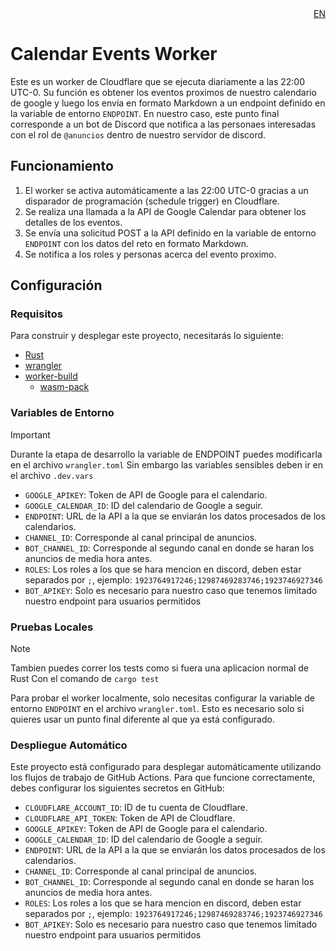 <div align="right">
<a href="./README_EN.md">EN</a>
</div>

# Calendar Events Worker

Este es un worker de Cloudflare que se ejecuta diariamente a las 22:00 UTC-0. Su función es obtener los eventos proximos de nuestro calendario de google y luego los envía en formato Markdown a un endpoint definido en la variable de entorno `ENDPOINT`. En nuestro caso, este punto final corresponde a un bot de Discord que notifica a las personaes interesadas con el rol de `@anuncios` dentro de nuestro servidor de discord.

## Funcionamiento

1. El worker se activa automáticamente a las 22:00 UTC-0 gracias a un disparador de programación (schedule trigger) en Cloudflare.
2. Se realiza una llamada a la API de Google Calendar para obtener los detalles de los eventos.
3. Se envía una solicitud POST a la API definido en la variable de entorno `ENDPOINT` con los datos del reto en formato Markdown.
4. Se notifica a los roles y personas acerca del evento proximo.

## Configuración

### Requisitos

Para construir y desplegar este proyecto, necesitarás lo siguiente:

- [Rust](https://rust-lang.org)
- [wrangler](https://developers.cloudflare.com/workers/wrangler/install-and-update/)
- [worker-build](https://crates.io/crates/worker-build)
    - [wasm-pack](https://rustwasm.github.io/wasm-pack/)

### Variables de Entorno

> [!IMPORTANT]
> Durante la etapa de desarrollo la variable de ENDPOINT puedes modificarla en el archivo `wrangler.toml`
> Sin embargo las variables sensibles deben ir en el archivo `.dev.vars`

- `GOOGLE_APIKEY`: Token de API de Google para el calendario.
- `GOOGLE_CALENDAR_ID`: ID del calendario de Google a seguir.
- `ENDPOINT`: URL de la API a la que se enviarán los datos procesados de los calendarios.
- `CHANNEL_ID`: Corresponde al canal principal de anuncios.
- `BOT_CHANNEL_ID`: Corresponde al segundo canal en donde se haran los anuncios de media hora antes.
- `ROLES`: Los roles a los que se hara mencion en discord, deben estar separados por `;`, ejemplo: `1923764917246;12987469283746;1923746927346`
- `BOT_APIKEY`: Solo es necesario para nuestro caso que tenemos limitado nuestro endpoint para usuarios permitidos

### Pruebas Locales

> [!NOTE]
> Tambien puedes correr los tests como si fuera una aplicacion normal de Rust
> Con el comando de `cargo test`

Para probar el worker localmente, solo necesitas configurar la variable de entorno `ENDPOINT` en el archivo `wrangler.toml`. Esto es necesario solo si quieres usar un punto final diferente al que ya está configurado.

### Despliegue Automático

Este proyecto está configurado para desplegar automáticamente utilizando los flujos de trabajo de GitHub Actions. Para que funcione correctamente, debes configurar los siguientes secretos en GitHub:

- `CLOUDFLARE_ACCOUNT_ID`: ID de tu cuenta de Cloudflare.
- `CLOUDFLARE_API_TOKEN`: Token de API de Cloudflare.
- `GOOGLE_APIKEY`: Token de API de Google para el calendario.
- `GOOGLE_CALENDAR_ID`: ID del calendario de Google a seguir.
- `ENDPOINT`: URL de la API a la que se enviarán los datos procesados de los calendarios.
- `CHANNEL_ID`: Corresponde al canal principal de anuncios.
- `BOT_CHANNEL_ID`: Corresponde al segundo canal en donde se haran los anuncios de media hora antes.
- `ROLES`: Los roles a los que se hara mencion en discord, deben estar separados por `;`, ejemplo: `1923764917246;12987469283746;1923746927346`
- `BOT_APIKEY`: Solo es necesario para nuestro caso que tenemos limitado nuestro endpoint para usuarios permitidos
